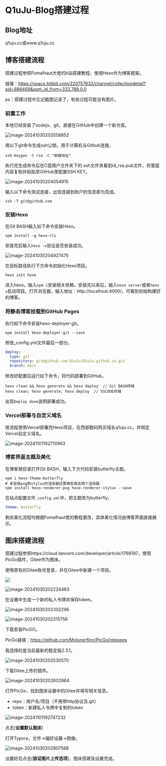 <meta name="referrer" content="no-referrer" />

# Q1uJu-Blog搭建过程

## Blog地址

q1uju.cc或www.q1uju.cc

## 博客搭建流程

搭建过程参照Fomalhaut大佬的b站搭建教程，使用Hexo作为博客框架。

链接：https://space.bilibili.com/220757832/channel/collectiondetail?sid=886469&spm_id_from=333.788.0.0

ps：搭建过程中忘记截图记录了，有些过程可能没有图片。

### 前置工作

本地已经安装了nodejs、git，直接在GitHub中创建一个新仓库。

![image-20241030203558852](https://gitee.com/Q1uJu/picture_bed/raw/master/image-20241030203558852.png)

用以下git命令生成ssh公钥，用于计算机与Github连接。

```shell
ssh-keygen -t rsa -C "邮箱地址"
```

执行完生成命令后在C盘用户文件夹下的.ssh文件夹看到id_rsa.pub文件，将里面内容复制并粘贴至GitHub里配置SSH KEY。

![image-20241030204054915](https://gitee.com/Q1uJu/picture_bed/raw/master/image-20241030204054915.png)

输入以下命令测试连接，出现连接到账户的信息即为完成。

```shell
ssh -T git@github.com
```

### 安装Hexo

在Git BASH输入如下命令安装Hexo。

```shell
npm install -g hexo-cli
```

安装完后输入`hexo -v`验证是否安装成功。

![image-20241030204927475](https://gitee.com/Q1uJu/picture_bed/raw/master/image-20241030204927475.png)

在目标路径执行下方命令初始化Hexo项目。

```shell
hexo init hexo
```

进入hexo，输入`npm i`安装相关依赖。安装完以来后，输入`hexo server`或者`hexo s`启动项目。打开浏览器，输入地址：http://localhost:4000/，可看到初始构建好的博客。

### 将静态博客挂载到GitHub Pages

执行如下命令安装hexo-deployer-git。

```shell
npm install hexo-deployer-git --save
```

修改_config.yml文件最后一部分。

```yaml
deploy:
  type: git
  repository: git@github.com:Q1uJu/Q1uJu.github.io.git
  branch: main
```

修改好配置后运行如下命令，将代码部署到GitHub。

```shell
hexo clean && hexo generate && hexo deploy  // Git BASH终端
hexo clean; hexo generate; hexo deploy  // VSCODE终端
```

出现`Deploy done`说明部署成功。

### Vercel部署与自定义域名

按流程使用Vercel部署完Hexo项目，在西部数码购买域名q1uju.cc，并绑定Vercel自定义域名。

![image-20241101192710963](https://gitee.com/Q1uJu/picture_bed/raw/master/image-20241101192710963.png)

### 博客界面主题及美化

在博客根目录打开Git BASH，输入下方代码安装butterfly主题。

```shell
npm i hexo-theme-butterfly
# 未安装pug和stylus的渲染器还需再安装这两个渲染器
npm install hexo-renderer-pug hexo-renderer-stylus --save
```

在站点配置文件`_config.yml`中，把主题改为butterfly。

```yaml
theme: butterfly
```

剩余美化流程均根据Fomalhaut佬的教程更改，具体美化情况由博客界面直接展示。

## 图床搭建流程

搭建过程参照https://cloud.tencent.com/developer/article/1766197，使用PicGo插件，Gitee作为图床。

使用原有的Gitee账号登录，并在Gitee中新建一个项目。

![](https://gitee.com/Q1uJu/picture_bed/raw/master/image-20241030202224483.png)

![image-20241030202224483](https://gitee.com/Q1uJu/picture_bed/raw/master/image-20241030202224483.png)

在设置中生成一个新的私人令牌并保存token。

![image-20241030202302296](https://gitee.com/Q1uJu/picture_bed/raw/master/image-20241030202302296.png)

![image-20241030202315756](https://gitee.com/Q1uJu/picture_bed/raw/master/image-20241030202315756.png)

下载安装PicGO。

PicGo链接：https://github.com/Molunerfinn/PicGo/releases

我选择的是当前最新的稳定版2.3.1。

![image-20241030202530570](https://gitee.com/Q1uJu/picture_bed/raw/master/image-20241030202530570.png)

下载Gitee上传的插件。

![image-20241030202602864](https://gitee.com/Q1uJu/picture_bed/raw/master/image-20241030202602864.png)

打开PicGo，找到图床设置中的Gitee并填写相关信息。

- repo：用户名/项目（不用带http协议及.git）
- token：新建私人令牌中复制的token

![image-20241101192747232](https://gitee.com/Q1uJu/picture_bed/raw/master/image-20241101192747232.png)

点击[**设置默认图床**]

打开Typora，文件->偏好设置->图像。

![image-20241030202907568](https://gitee.com/Q1uJu/picture_bed/raw/master/image-20241030202907568.png)

设置好后点击[**验证图片上传选项**]，图床搭建及设置完成。
